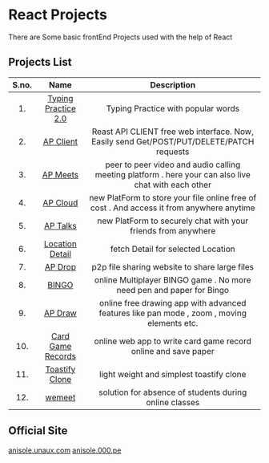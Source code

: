 # React Projects

There are Some basic frontEnd Projects used with the help of React

## Projects List

| S.no.| Name | Description|
|:-----:|:-----:|:--------:|
|1.| [Typing Practice 2.0](https://anisolepro.github.io/ReactProjects/typingPractice2.0/)  | Typing Practice with popular words  |
|2.| [ AP Client ](https://anisolepro.github.io/ReactProjects/apClient/)  | Reast API CLIENT free web interface. Now, Easily send Get/POST/PUT/DELETE/PATCH requests |
|3.| [ AP Meets ](https://anisolepro.github.io/ReactProjects/apMeets/)  | peer to peer video and audio calling meeting platform . here your can also live chat with each other  |
|4.| [ AP Cloud ](https://anisolepro.github.io/ReactProjects/apCloud/)  | new PlatForm to store your file online free of cost . And access it from anywhere anytime   |
|5.| [ AP Talks ](https://anisolepro.github.io/ReactProjects/aptalks/)  | new PlatForm to securely chat with your friends from anywhere   |
|6.| [ Location Detail ](https://anisolepro.github.io/ReactProjects/locationDetail/)  | fetch Detail for selected Location   |
|7.| [ AP Drop ](https://anisolepro.github.io/ReactProjects/apDrop/)  | p2p file sharing website to share large files    |
|8.| [ BINGO ](https://anisolepro.github.io/ReactProjects/bingo/)  | online Multiplayer BINGO game . No more need pen and paper for Bingo     |
|9.| [ AP Draw ](https://anisolepro.github.io/ReactProjects/apDraw/)  | online free drawing app with advanced features like pan mode , zoom , moving elements etc.     |
|10.| [ Card Game Records ](https://anisolepro.github.io/ReactProjects/cardGameRecords/)  | online web app to write card game record online and save paper      |
|11.| [ Toastify Clone ](https://anisolepro.github.io/ReactProjects/toastifyClone/)  | light weight and simplest toastify clone  |
|12.| [ wemeet ](https://anisolepro.github.io/ReactProjects/wemeet/)  | solution for absence of students during online classes   |



## Official Site

[anisole.unaux.com](https://anisole.unaux.com)
[anisole.000.pe](https://anisole.000.pe)

